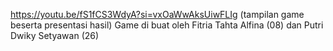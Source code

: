 https://youtu.be/fS1fCS3WdyA?si=vxOaWwAksUiwFLIg (tampilan game beserta presentasi hasil)
Game di buat oleh Fitria Tahta Alfina (08) dan Putri Dwiky Setyawan (26)
